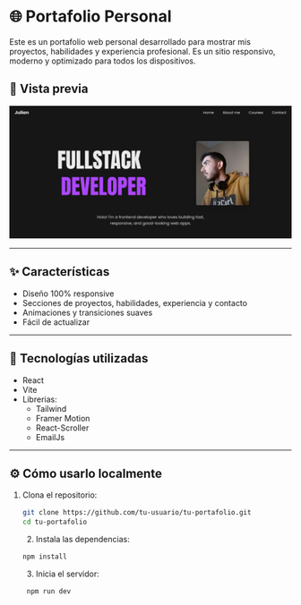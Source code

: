 # 🌐 Portafolio Personal

Este es un portafolio web personal desarrollado para mostrar mis proyectos, habilidades y experiencia profesional. Es un sitio responsivo, moderno y optimizado para todos los dispositivos.

## 📸 Vista previa

![Captura del Portafolio](public/portofolio.png)

---

## ✨ Características

- Diseño 100% responsive
- Secciones de proyectos, habilidades, experiencia y contacto
- Animaciones y transiciones suaves
- Fácil de actualizar

---

## 🚀 Tecnologías utilizadas

- React
- Vite
- Librerias:
  - Tailwind
  - Framer Motion
  - React-Scroller
  - EmailJs

---

## ⚙️ Cómo usarlo localmente

1. Clona el repositorio:

   ```bash
   git clone https://github.com/tu-usuario/tu-portafolio.git
   cd tu-portafolio
   ```

   2. Instala las dependencias:

   ```bash
   npm install
   ```

   3. Inicia el servidor:

   ```
    npm run dev
   ```
